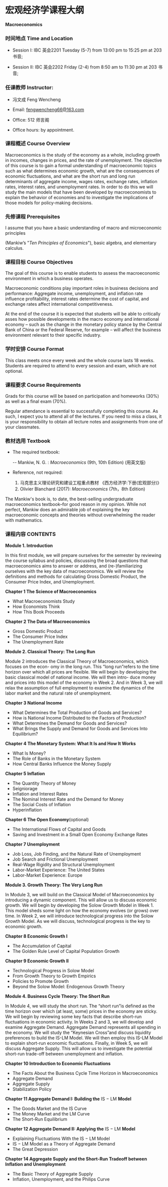 # 宏观经济学课程大纲

**Macroeconomics**



### 时间地点 Time and Location

- Session I: IBC 英会2201  Tuesday (5-7) from 13:00 pm to 15:25 pm at 203 书音;

- Session II: IBC 英会2202 Friday (2-4) from 8:50 am to 11:30 pm at 203 书音;

  

### 任课教师 Instructor: 

- 冯文成 Feng Wencheng

- Email: fengwencheng66@163.com

- Office: 512 师言阁

- Office hours: by appointment.



### 课程概述 Course Overview

Macroeconomics is the study of the economy as a whole, including growth in incomes, changes in prices, and the rate of unemployment. The objective of this course is to gain a formal understanding of macroeconomic topics such as what determines economic growth, what are the consequences of economic fluctuations, and what are the short run and long run determinants of aggregate income, wages rates, exchange rates, inflation rates, interest rates, and unemployment rates. In order to do this we will study the main models that have been developed by macroeconomists to explain the behavior of economies and to investigate the implications of those models for policy-making decisions.

### 先修课程 Prerequisites

I assume that you have a basic understanding of macro and microeconomic principles

(Mankiw’s "*Ten Principles of Economics*"), basic algebra, and elementary calculus. 

### 课程目标 Course Objectives

The goal of this course is to enable students to assess the macroeconomic environment in which a business operates.

Macroeconomic conditions play important roles in business decisions and performance: Aggregate income, unemployment, and inflation rate influence profitability, interest rates determine the cost of capital, and exchange rates affect international competitiveness.

At the end of the course it is expected that students will be able to critically asses how possible developments in the macro economy and international economy – such as the change in the monetary policy stance by the Central Bank of China or the Federal Reserve, for example – will affect the business environment relevant to their specific industry.

### 学时安排 Course Format

This class meets once every week and the whole course lasts 18 weeks. Students are required to attend to every session and exam, which are not optional.

### 课程要求 Course Requirements

Grads for this course will be based on participation and homeworks (30%) as well as a final exam (70%).

Regular attendance is essential to successfully completing this course. As such, I expect you to attend all of the lectures. If you need to miss a class, it is your responsibility to obtain all lecture notes and assignments from one of your classmates.

### 教材选用 Textbook

- The required textbook:

  -- Mankiw, N. G. :  *Macroeconomics* (9th, 10th Edition) (用英文版)

- Reference, not required:

  1. 马克思主义理论研究和建设工程重点教材 《西方经济学:下册(宏观部分)》
  2. Olivier Blanchard (2017):  *Macroeconomics* (7th，8th Edition)

The Mankiw's book is, to date, the best-selling undergraduate macroeconomics textbook–for good reason in my opinion. While not perfect, Mankiw does an admirable job of explaining the key macroeconomic concepts and theories without overwhelming the reader with mathematics.

### 课程内容 CONTENTS

**Module 1. Introduction**

In this first module, we will prepare ourselves for the semester by reviewing the course syllabus and policies, discussing the broad questions that macroeconomics aims to answer or address, and (re-)familiarizing ourselves with the key data of macroeconomics. We will review the definitions and methods for calculating Gross Domestic Product, the Consumer Price Index, and Unemployment.

**Chapter 1 The Science of Macroeconomics**

- What Macroeconomists Study 
- How Economists Think
- How This Book Proceeds

**Chapter 2 The Data of Macroeconomics**

- Gross Domestic Product
- The Consumer Price Index 
- The Unemployment Rate



**Module 2. Classical Theory: The Long Run**

Module 2 introduces the Classical Theory of Macroeconomics, which focuses on the econ- omy in the long run. This “long run”refers to the time horizon over which all prices are flexible. We will begin by developing the basic classical model of national income. We will then intro- duce money and prices into this model of the economy in Week 2. And in Week 3, we will relax the assumption of full employment to examine the dynamics of the labor market and the natural rate of unemployment.

**Chapter 3 National Income**

- What Determines the Total Production of Goods and Services?
- How is National Income Distributed to the Factors of Production?
- What Determines the Demand for Goods and Services?
- What Brings the Supply and Demand for Goods and Services Into Equilibrium?

**Chapter 4 The Monetary System: What It Is and How It Works**

- What Is Money?
-  The Role of Banks in the Monetary System
-  How Central Banks Influence the Money Supply

**Chapter 5 Inflation**

- The Quantity Theory of Money
- Seigniorage
- Inflation and Interest Rates
- The Nominal Interest Rate and the Demand for Money 
- The Social Costs of Inflation
- Hyperinflation

**Chapter 6 The Open Economy**(optional)

- The International Flows of Capital and Goods
- Saving and Investment in a Small Open Economy Exchange Rates

**Chapter 7 Unemployment**

- Job Loss, Job Finding, and the Natural Rate of Unemployment 
- Job Search and Frictional Unemployment
- Real-Wage Rigidity and Structural Unemployment
- Labor-Market Experience: The United States
- Labor-Market Experience: Europe

**Module 3. Growth Theory: The Very Long Run**

In Module 3, we will build on the Classical Model of Macroeconomics by introducing a dynamic component. This will allow us to discuss economic growth. We will begin by developing the Solow Growth Model in Week 1. This model sheds some light on how the economy evolves (or grows) over time. In Week 2, we will introduce technological progress into the Solow Growth Model. As we will discuss, technological progress is the key to economic growth.



**Chapter 8 Economic Growth I**

- The Accumulation of Capital
- The Golden Rule Level of Capital Population Growth

**Chapter 9 Economic Growth II**

- Technological Progress in Solow Model
-  From Growth Theory to Growth Empirics
-  Policies to Promote Growth
-  Beyond the Solow Model: Endogenous Growth Theory

**Module 4. Business Cycle Theory: The Short Run**

In Module 4, we will study the short run. The “short run”is defined as the time horizon over which (at least, some) prices in the economy are sticky. We will begin by reviewing some key facts that describe short-run fluctuations in economic activity. In Weeks 2 and 3, we will develop and examine Aggregate Demand. Aggregate Demand represents all spending in the economy. We will study the “Keynesian Cross”and discuss liquidity preferences to build the IS-LM Model. We will then employ this IS-LM Model to explain short-run economic fluctuations. Finally, in Week 5, we will discuss Aggregate Supply. This will allow us to investigate the potential short-run trade-off between unemployment and inflation.

**Chapter 10 Introduction to Economic Fluctuations**

- The Facts About the Business Cycle Time Horizon in Macroeconomics
- Aggregate Demand
- Aggregate Supply
- Stabilization Policy

**Chapter 11 Aggregate Demand I: Building the** IS − LM **Model** 

- The Goods Market and the IS Curve
- The Money Market and the LM Curve
- The Short-Run Equilibrium



**Chapter 12 Aggregate Demand II: Applying the** IS − LM **Model** 

- Explaining Fluctuations With the IS − LM Model
-  IS − LM Model as a Theory of Aggregate Demand
-  The Great Depression

**Chapter 14 Aggregate Supply and the Short-Run Tradeoff between Inflation and Unemployment**

- The Basic Theory of Aggregate Supply
- Inflation, Unemployment, and the Philips Curve




